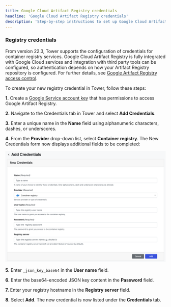 ```yaml
---
title: Google Cloud Artifact Registry credentials
headline: 'Google Cloud Artifact Registry credentials'
description: 'Step-by-step instructions to set up Google Cloud Artifact Registry credentials in Nextflow Tower.'
---
```


### Registry credentials 

From version 22.3, Tower supports the configuration of credentials for container registry services. Google Cloud Artifact Registry is fully integrated with Google Cloud services and integration with third party tools can be configured, so authentication depends on how your Artifact Registry repository is configured. For further details, see [Google Artifact Registry access control](https://cloud.google.com/artifact-registry/docs/access-control). 

To create your new registry credential in Tower, follow these steps:

**1.** Create a [Google Service account key](https://cloud.google.com/artifact-registry/docs/docker/authentication#json-key) that has permissions to access Google Artifact Registry. 

**2.** Navigate to the Credentials tab in Tower and select **Add Credentials**. 

**3.** Enter a unique name in the **Name** field using alphanumeric characters, dashes, or underscores. 

**4.** From the **Provider** drop-down list, select **Container registry**. The New Credentials form now displays additional fields to be completed: 

![](_images/container_registry_credentials_blank.png)

**5.** Enter `_json_key_base64` in the **User name** field.

**6.** Enter the base64-encoded JSON key content in the **Password** field. 

**7.** Enter your registry hostname in the **Registry server** field.

**8.** Select **Add**. The new credential is now listed under the **Credentials** tab.